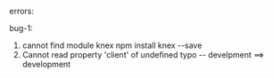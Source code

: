 errors:

bug-1:

1. cannot find module knex
  npm install knex --save
2. Cannot read property 'client' of undefined
  typo -- develpment ==> development
